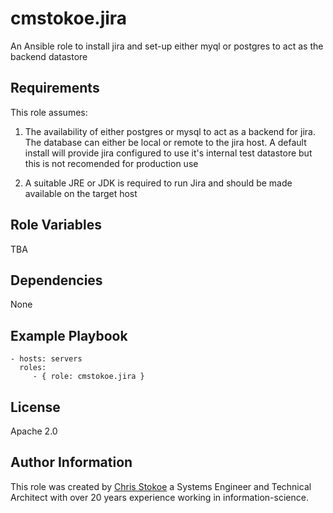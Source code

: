 cmstokoe.jira
=========

An Ansible role to install jira and set-up either myql or postgres to act as the backend datastore

Requirements
------------

This role assumes:

1) The availability of either postgres or mysql to act as a backend for jira. The database can either be local or remote to the jira host. A default install will provide jira configured to use it's internal test datastore but this is not recomended for production use

2) A suitable JRE or JDK is required to run Jira and should be made available on the target host

Role Variables
--------------

TBA

Dependencies
------------

None

Example Playbook
----------------

    - hosts: servers
      roles:
         - { role: cmstokoe.jira }

License
-------

Apache 2.0

Author Information
------------------

This role was created by [Chris Stokoe](https://github.com/cmstokoe) a Systems Engineer and Technical Architect with over 20 years experience working in information-science.
